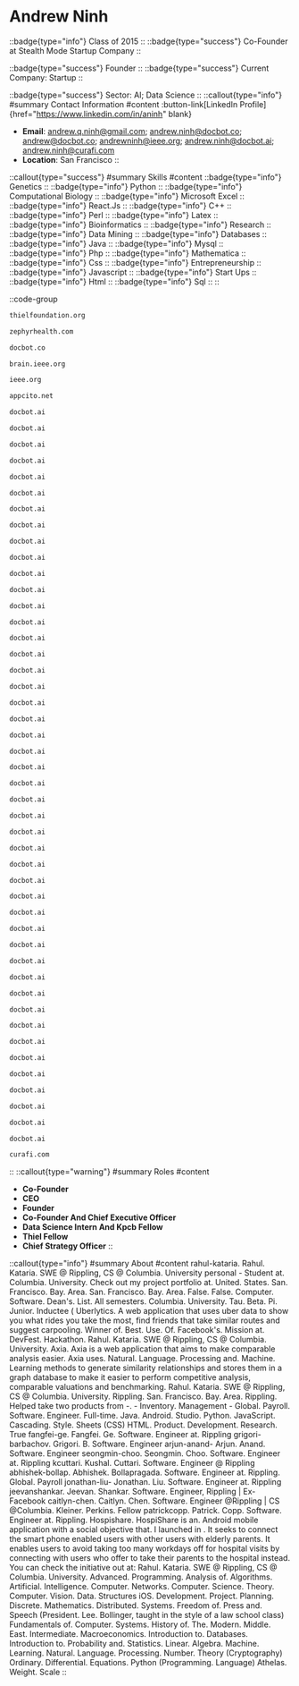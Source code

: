 # Andrew Ninh
::badge{type="info"}
Class of 2015
::
::badge{type="success"}
Co-Founder at Stealth Mode Startup Company
::

::badge{type="success"}
Founder
::
::badge{type="success"}
Current Company: Startup
::

::badge{type="success"}
Sector: AI; Data Science
::
::callout{type="info"}
#summary
Contact Information
#content
:button-link[LinkedIn Profile]{href="https://www.linkedin.com/in/aninh" blank}
- **Email**: andrew.q.ninh@gmail.com; andrew.ninh@docbot.co; andrew@docbot.co; andrewninh@ieee.org; andrew.ninh@docbot.ai; andrew.ninh@curafi.com
- **Location**: San Francisco
::

::callout{type="success"}
#summary
Skills
#content
::badge{type="info"}
Genetics
::
::badge{type="info"}
Python
::
::badge{type="info"}
Computational Biology
::
::badge{type="info"}
Microsoft Excel
::
::badge{type="info"}
React.Js
::
::badge{type="info"}
C++
::
::badge{type="info"}
Perl
::
::badge{type="info"}
Latex
::
::badge{type="info"}
Bioinformatics
::
::badge{type="info"}
Research
::
::badge{type="info"}
Data Mining
::
::badge{type="info"}
Databases
::
::badge{type="info"}
Java
::
::badge{type="info"}
Mysql
::
::badge{type="info"}
Php
::
::badge{type="info"}
Mathematica
::
::badge{type="info"}
Css
::
::badge{type="info"}
Entrepreneurship
::
::badge{type="info"}
Javascript
::
::badge{type="info"}
Start Ups
::
::badge{type="info"}
Html
::
::badge{type="info"}
Sql
::
::

::code-group
```bash [The Thiel Foundation]
thielfoundation.org
```
```bash [Zephyr Health]
zephyrhealth.com
```
```bash [Docbot]
docbot.co
```
```bash [IEEE Brain]
brain.ieee.org
```
```bash [IEEE]
ieee.org
```
```bash [Stealth Mode Startup Company]
appcito.net
```
```bash [Docbot]
docbot.ai
```
```bash [Docbot]
docbot.ai
```
```bash [Docbot]
docbot.ai
```
```bash [Docbot]
docbot.ai
```
```bash [Docbot]
docbot.ai
```
```bash [Docbot]
docbot.ai
```
```bash [Docbot]
docbot.ai
```
```bash [Docbot]
docbot.ai
```
```bash [Docbot]
docbot.ai
```
```bash [Docbot]
docbot.ai
```
```bash [Docbot]
docbot.ai
```
```bash [Docbot]
docbot.ai
```
```bash [Docbot]
docbot.ai
```
```bash [Docbot]
docbot.ai
```
```bash [Docbot]
docbot.ai
```
```bash [Docbot]
docbot.ai
```
```bash [Docbot]
docbot.ai
```
```bash [Docbot]
docbot.ai
```
```bash [Docbot]
docbot.ai
```
```bash [Docbot]
docbot.ai
```
```bash [Docbot]
docbot.ai
```
```bash [Docbot]
docbot.ai
```
```bash [Docbot]
docbot.ai
```
```bash [Docbot]
docbot.ai
```
```bash [Docbot]
docbot.ai
```
```bash [Docbot]
docbot.ai
```
```bash [Docbot]
docbot.ai
```
```bash [Docbot]
docbot.ai
```
```bash [Docbot]
docbot.ai
```
```bash [Docbot]
docbot.ai
```
```bash [Docbot]
docbot.ai
```
```bash [Docbot]
docbot.ai
```
```bash [Docbot]
docbot.ai
```
```bash [Docbot]
docbot.ai
```
```bash [Docbot]
docbot.ai
```
```bash [Docbot]
docbot.ai
```
```bash [Docbot]
docbot.ai
```
```bash [Docbot]
docbot.ai
```
```bash [Docbot]
docbot.ai
```
```bash [Docbot]
docbot.ai
```
```bash [Docbot]
docbot.ai
```
```bash [Docbot]
docbot.ai
```
```bash [Docbot]
docbot.ai
```
```bash [Docbot]
docbot.ai
```
```bash [Docbot]
docbot.ai
```
```bash [Docbot]
docbot.ai
```
```bash [Curafi]
curafi.com
```
::
::callout{type="warning"}
#summary
Roles
#content
- **Co-Founder**
- **CEO**
- **Founder**
- **Co-Founder And Chief Executive Officer**
- **Data Science Intern And Kpcb Fellow**
- **Thiel Fellow**
- **Chief Strategy Officer**
::

::callout{type="info"}
#summary
About
#content
rahul-kataria. Rahul. Kataria. SWE @ Rippling, CS @ Columbia. University personal - Student at. Columbia. University. Check out my project portfolio at. United. States. San. Francisco. Bay. Area. San. Francisco. Bay. Area. False. False. Computer. Software. Dean's. List. All semesters. Columbia. University. Tau. Beta. Pi. Junior. Inductee ( Uberlytics. A web application that uses uber data to show you what rides you take the most, find friends that take similar routes and suggest carpooling. Winner of. Best. Use. Of. Facebook's. Mission at. DevFest. Hackathon. Rahul. Kataria. SWE @ Rippling, CS @ Columbia. University. Axia. Axia is a web application that aims to make comparable analysis easier. Axia uses. Natural. Language. Processing and. Machine. Learning methods to generate similarity relationships and stores them in a graph database to make it easier to perform competitive analysis, comparable valuations and benchmarking. Rahul. Kataria. SWE @ Rippling, CS @ Columbia. University. Rippling. San. Francisco. Bay. Area. Rippling. Helped take two products from -. - Inventory. Management - Global. Payroll. Software. Engineer. Full-time. Java. Android. Studio. Python. JavaScript. Cascading. Style. Sheets (CSS) HTML. Product. Development. Research. True fangfei-ge. Fangfei. Ge. Software. Engineer at. Rippling grigori-barbachov. Grigori. B. Software. Engineer arjun-anand- Arjun. Anand. Software. Engineer seongmin-choo. Seongmin. Choo. Software. Engineer at. Rippling kcuttari. Kushal. Cuttari. Software. Engineer @ Rippling abhishek-bollap. Abhishek. Bollapragada. Software. Engineer at. Rippling. Global. Payroll jonathan-liu- Jonathan. Liu. Software. Engineer at. Rippling jeevanshankar. Jeevan. Shankar. Software. Engineer, Rippling | Ex-Facebook caitlyn-chen. Caitlyn. Chen. Software. Engineer @Rippling | CS @Columbia. Kleiner. Perkins. Fellow patrickcopp. Patrick. Copp. Software. Engineer at. Rippling. Hospishare. HospiShare is an. Android mobile application with a social objective that. I launched in . It seeks to connect the smart phone enabled users with other users with elderly parents. It enables users to avoid taking too many workdays off for hospital visits by connecting with users who offer to take their parents to the hospital instead. You can check the initiative out at: Rahul. Kataria. SWE @ Rippling, CS @ Columbia. University. Advanced. Programming. Analysis of. Algorithms. Artificial. Intelligence. Computer. Networks. Computer. Science. Theory. Computer. Vision. Data. Structures iOS. Development. Project. Planning. Discrete. Mathematics. Distributed. Systems. Freedom of. Press and. Speech (President. Lee. Bollinger, taught in the style of a law school class) Fundamentals of. Computer. Systems. History of. The. Modern. Middle. East. Intermediate. Macroeconomics. Introduction to. Databases. Introduction to. Probability and. Statistics. Linear. Algebra. Machine. Learning. Natural. Language. Processing. Number. Theory (Cryptography) Ordinary. Differential. Equations. Python (Programming. Language) Athelas. Weight. Scale
::
